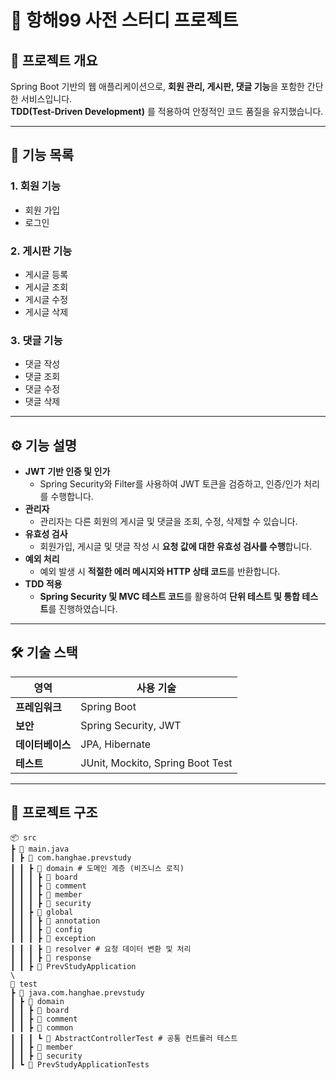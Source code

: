 # 🚀 항해99 사전 스터디 프로젝트

## 📌 프로젝트 개요  
Spring Boot 기반의 웹 애플리케이션으로, **회원 관리, 게시판, 댓글 기능**을 포함한 간단한 서비스입니다.  
**TDD(Test-Driven Development)** 를 적용하여 안정적인 코드 품질을 유지했습니다.  

---

## 🔧 기능 목록  

### 1. 회원 기능  
- 회원 가입
- 로그인

### 2️. 게시판 기능  
- 게시글 등록
- 게시글 조회
- 게시글 수정
- 게시글 삭제

### 3️. 댓글 기능  
- 댓글 작성
- 댓글 조회
- 댓글 수정
- 댓글 삭제

---

## ⚙️ 기능 설명  

- **JWT 기반 인증 및 인가**  
  - Spring Security와 Filter를 사용하여 JWT 토큰을 검증하고, 인증/인가 처리를 수행합니다.  
- **관리자**  
  - 관리자는 다른 회원의 게시글 및 댓글을 조회, 수정, 삭제할 수 있습니다.  
- **유효성 검사**  
  - 회원가입, 게시글 및 댓글 작성 시 **요청 값에 대한 유효성 검사를 수행**합니다.
- **예외 처리**  
  - 예외 발생 시 **적절한 에러 메시지와 HTTP 상태 코드**를 반환합니다.  
- **TDD 적용**  
  - **Spring Security 및 MVC 테스트 코드**를 활용하여 **단위 테스트 및 통합 테스트**를 진행하였습니다.
---

## 🛠 기술 스택  

| 영역  | 사용 기술 |
|------|---------|
| **프레임워크** | Spring Boot |
| **보안** | Spring Security, JWT |
| **데이터베이스** | JPA, Hibernate |
| **테스트** | JUnit, Mockito, Spring Boot Test |

---

## 📑 프로젝트 구조  
```
📦 src
┣ 📂 main.java
┃ ┣ 📂 com.hanghae.prevstudy
┃ ┃ ┣ 📂 domain # 도메인 계층 (비즈니스 로직)
┃ ┃ ┃ ┣ 📂 board
┃ ┃ ┃ ┣ 📂 comment
┃ ┃ ┃ ┣ 📂 member
┃ ┃ ┃ ┣ 📂 security
┃ ┃ ┣ 📂 global
┃ ┃ ┃ ┣ 📂 annotation
┃ ┃ ┃ ┣ 📂 config
┃ ┃ ┃ ┣ 📂 exception
┃ ┃ ┃ ┣ 📂 resolver # 요청 데이터 변환 및 처리
┃ ┃ ┃ ┣ 📂 response
┃ ┃ ┣ 📜 PrevStudyApplication
\
📂 test
┣ 📂 java.com.hanghae.prevstudy
┃ ┣ 📂 domain
┃ ┃ ┣ 📂 board
┃ ┃ ┣ 📂 comment
┃ ┃ ┣ 📂 common
┃ ┃ ┃ ┗ 📜 AbstractControllerTest # 공통 컨트롤러 테스트
┃ ┃ ┣ 📂 member
┃ ┃ ┣ 📂 security
┃ ┗ 📜 PrevStudyApplicationTests
